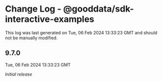 # Change Log - @gooddata/sdk-interactive-examples

This log was last generated on Tue, 06 Feb 2024 13:33:23 GMT and should not be manually modified.

## 9.7.0
Tue, 06 Feb 2024 13:33:23 GMT

_Initial release_

